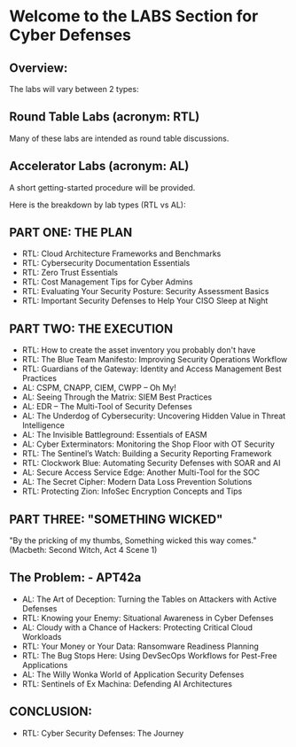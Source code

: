 # Welcome to the LABS Section for Cyber Defenses
## Overview:
The labs will vary between 2 types:
## Round Table Labs (acronym: RTL)
Many of these labs are intended as round table discussions.
## Accelerator Labs (acronym: AL)
A short getting-started procedure will be provided.

Here is the breakdown by lab types (RTL vs AL):

## PART ONE: THE PLAN
- RTL: Cloud Architecture Frameworks and Benchmarks
- RTL: Cybersecurity Documentation Essentials
- RTL: Zero Trust Essentials
- RTL: Cost Management Tips for Cyber Admins
- RTL: Evaluating Your Security Posture: Security Assessment Basics
- RTL: Important Security Defenses to Help Your CISO Sleep at Night

## PART TWO: THE EXECUTION
- RTL: How to create the asset inventory you probably don't have
- RTL: The Blue Team Manifesto: Improving Security Operations Workflow
- RTL: Guardians of the Gateway: Identity and Access Management Best Practices
- AL: CSPM, CNAPP, CIEM, CWPP – Oh My!
- AL: Seeing Through the Matrix: SIEM Best Practices
- AL: EDR – The Multi-Tool of Security Defenses
- AL: The Underdog of Cybersecurity: Uncovering Hidden Value in Threat Intelligence
- AL: The Invisible Battleground: Essentials of EASM
- AL: Cyber Exterminators: Monitoring the Shop Floor with OT Security
- RTL: The Sentinel’s Watch: Building a Security Reporting Framework
- RTL: Clockwork Blue: Automating Security Defenses with SOAR and AI
- AL: Secure Access Service Edge: Another Multi-Tool for the SOC
- AL: The Secret Cipher: Modern Data Loss Prevention Solutions
- RTL: Protecting Zion: InfoSec Encryption Concepts and Tips

## PART THREE: "SOMETHING WICKED"
"By the pricking of my thumbs, Something wicked this way comes." (Macbeth: Second Witch, Act 4 Scene 1)

## The Problem: - APT42a

- AL: The Art of Deception: Turning the Tables on Attackers with Active Defenses
- RTL: Knowing your Enemy: Situational Awareness in Cyber Defenses
- AL: Cloudy with a Chance of Hackers: Protecting Critical Cloud Workloads
- RTL: Your Money or Your Data: Ransomware Readiness Planning
- RTL: The Bug Stops Here: Using DevSecOps Workflows for Pest-Free Applications
- AL: The Willy Wonka World of Application Security Defenses
- RTL: Sentinels of Ex Machina: Defending AI Architectures

## CONCLUSION:
- RTL: Cyber Security Defenses: The Journey

